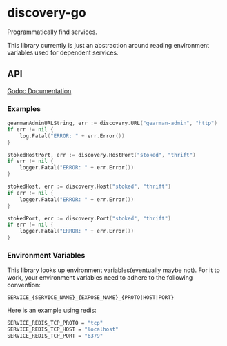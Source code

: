 # discovery-go

Programmatically find services.

This library currently is just an abstraction around reading environment variables used for dependent services.



## API

[Godoc Documentation](http://godoc.org/github.com/Clever/discovery-go)

### Examples

```go
gearmanAdminURLString, err := discovery.URL("gearman-admin", "http")
if err != nil {
    log.Fatal("ERROR: " + err.Error())
}

stokedHostPort, err := discovery.HostPort("stoked", "thrift")
if err != nil {
    logger.Fatal("ERROR: " + err.Error())
}

stokedHost, err := discovery.Host("stoked", "thrift")
if err != nil {
    logger.Fatal("ERROR: " + err.Error())
}

stokedPort, err := discovery.Port("stoked", "thrift")
if err != nil {
    logger.Fatal("ERROR: " + err.Error())
}
```

### Environment Variables

This library looks up environment variables(eventually maybe not). For it to work, your environment variables need to adhere to the following convention:

```
SERVICE_{SERVICE_NAME}_{EXPOSE_NAME}_{PROTO|HOST|PORT}
```

Here is an example using redis:
```bash
SERVICE_REDIS_TCP_PROTO = "tcp"
SERVICE_REDIS_TCP_HOST = "localhost"
SERVICE_REDIS_TCP_PORT = "6379"
```

